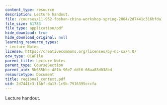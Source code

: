 ```yaml
---
content_type: resource
description: Lecture handout.
file: /courses/11-952-foshan-china-workshop-spring-2004/2d7441c316bfda131c9b7916395cccfa_regional_context.pdf
file_size: 61783
file_type: application/pdf
hide_download: true
hide_download_original: null
learning_resource_types:
- Lecture Notes
license: https://creativecommons.org/licenses/by-nc-sa/4.0/
ocw_type: OCWFile
parent_title: Lecture Notes
parent_type: CourseSection
parent_uid: 5b655bbc-481b-96e7-ddf6-66aa83d038bd
resourcetype: Document
title: regional_context.pdf
uid: 2d7441c3-16bf-da13-1c9b-7916395cccfa
---
```

Lecture handout.